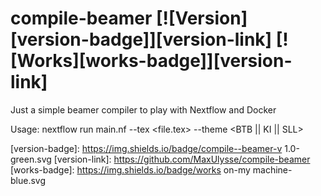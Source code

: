 # compile-beamer [![Version][version-badge]][version-link] [![Works][works-badge]][version-link]

Just a simple beamer compiler to play with Nextflow and Docker

Usage:
   nextflow run main.nf --tex <file.tex> --theme <BTB || KI || SLL>

[version-badge]:    https://img.shields.io/badge/compile--beamer-v 1.0-green.svg
[version-link]:     https://github.com/MaxUlysse/compile-beamer
[works-badge]:      https://img.shields.io/badge/works on-my machine-blue.svg
